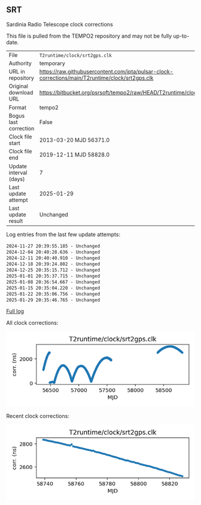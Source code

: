 
## SRT

Sardinia Radio Telescope clock corrections

This file is pulled from the TEMPO2 repository and may not be fully
up-to-date.

|     |     |
|:--- |:--- |
| File | `T2runtime/clock/srt2gps.clk` |
| Authority | temporary |
| URL in repository | <https://raw.githubusercontent.com/ipta/pulsar-clock-corrections/main/T2runtime/clock/srt2gps.clk> |
| Original download URL | <https://bitbucket.org/psrsoft/tempo2/raw/HEAD/T2runtime/clock/srt2gps.clk> |
| Format | tempo2 |
| Bogus last correction | False |
| Clock file start | 2013-03-20 MJD 56371.0 |
| Clock file end | 2019-12-11 MJD 58828.0 |
| Update interval (days) | 7 |
| Last update attempt | 2025-01-29 |
| Last update result | Unchanged |

Log entries from the last few update attempts:
```
2024-11-27 20:39:55.185 - Unchanged
2024-12-04 20:40:28.636 - Unchanged
2024-12-11 20:40:40.910 - Unchanged
2024-12-18 20:39:24.802 - Unchanged
2024-12-25 20:35:15.712 - Unchanged
2025-01-01 20:35:37.715 - Unchanged
2025-01-08 20:36:54.667 - Unchanged
2025-01-15 20:35:04.220 - Unchanged
2025-01-22 20:35:06.756 - Unchanged
2025-01-29 20:35:46.765 - Unchanged
```
[Full log](https://raw.githubusercontent.com/ipta/pulsar-clock-corrections/main/log/T2runtime/clock/srt2gps.clk.log)


All clock corrections:

![plot of all clock corrections](srt2gps.clk.png "All corrections")

Recent clock corrections:

![plot of recent clock corrections](srt2gps.clk.short.png "Recent corrections")

